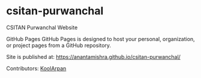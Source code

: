# csitan-purwanchal
CSITAN Purwanchal Website

GitHub Pages
GitHub Pages is designed to host your personal, organization, or project pages from a GitHub repository.

Site is published at:
https://anantamishra.github.io/csitan-purwanchal/

Contributors:
[KoolArpan](https://github.com/kooolarpan)
